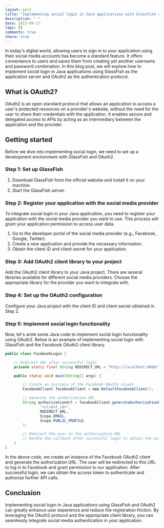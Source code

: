```yaml
---
layout: post
title: "Implementing social login in Java applications with GlassFish and OAuth2"
description: " "
date: 2023-09-17
tags: []
comments: true
share: true
---
```


In today's digital world, allowing users to sign in to your application using their social media accounts has become a standard feature. It offers convenience to users and saves them from creating yet another username and password combination. In this blog post, we will explore how to implement social login in Java applications using GlassFish as the application server and OAuth2 as the authentication protocol.

## What is OAuth2?

OAuth2 is an open standard protocol that allows an application to access a user's protected resources on a provider's website, without the need for the user to share their credentials with the application. It enables secure and delegated access to APIs by acting as an intermediary between the application and the provider.

## Getting started

Before we dive into implementing social login, we need to set up a development environment with GlassFish and OAuth2.

### Step 1: Set up GlassFish

1. Download GlassFish from the official website and install it on your machine.
2. Start the GlassFish server.

### Step 2: Register your application with the social media provider

To integrate social login in your Java application, you need to register your application with the social media provider you want to use. This process will grant your application permission to access user data.

1. Go to the developer portal of the social media provider (e.g., Facebook, Google, Twitter).
2. Create a new application and provide the necessary information.
3. Obtain the client ID and client secret for your application.

### Step 3: Add OAuth2 client library to your project

Add the OAuth2 client library to your Java project. There are several libraries available for different social media providers. Choose the appropriate library for the provider you want to integrate with.

### Step 4: Set up the OAuth2 configuration

Configure your Java project with the client ID and client secret obtained in Step 2.

### Step 5: Implement social login functionality

Now, let's write some Java code to implement social login functionality using OAuth2. Below is an example of implementing social login with GlassFish and the Facebook OAuth2 client library.

```java
public class FacebookLogin {

    // Redirect URL after successful login
    private static final String REDIRECT_URL = "http://localhost:8080/login";

    public static void main(String[] args) {

        // Create an instance of the Facebook OAuth2 client
        FacebookClient facebookClient = new DefaultFacebookClient();

        // Generate the authorization URL
        String authorizationUrl = facebookClient.generateAuthorizationUrl(
                "<client_id>",
                REDIRECT_URL,
                Scope.EMAIL,
                Scope.PUBLIC_PROFILE
        );

        // Redirect the user to the authorization URL
        // Handle the callback after successful login to obtain the access token
    }
}
```

In the above code, we create an instance of the Facebook OAuth2 client and generate the authorization URL. The user will be redirected to this URL to log in to Facebook and grant permission to our application. After successful login, we can obtain the access token to authenticate and authorize further API calls.

## Conclusion

Implementing social login in Java applications using GlassFish and OAuth2 can greatly enhance user experience and reduce the registration friction. By leveraging the OAuth2 protocol and the appropriate client library, you can seamlessly integrate social media authentication in your application.